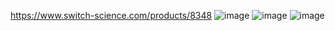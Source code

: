 https://www.switch-science.com/products/8348
![image](https://github.com/t1okumikatu/ESP32-C3-XIAO/assets/11044177/d5349adc-79b8-4f9f-aea8-a54480b43f34)
![image](https://github.com/t1okumikatu/ESP32-C3-XIAO/assets/11044177/b5e502be-20a3-4a28-b8e4-731961c4459a)
![image](https://github.com/t1okumikatu/ESP32-C3-XIAO/assets/11044177/2002be08-e615-4999-9d30-d245fa5a824a)

